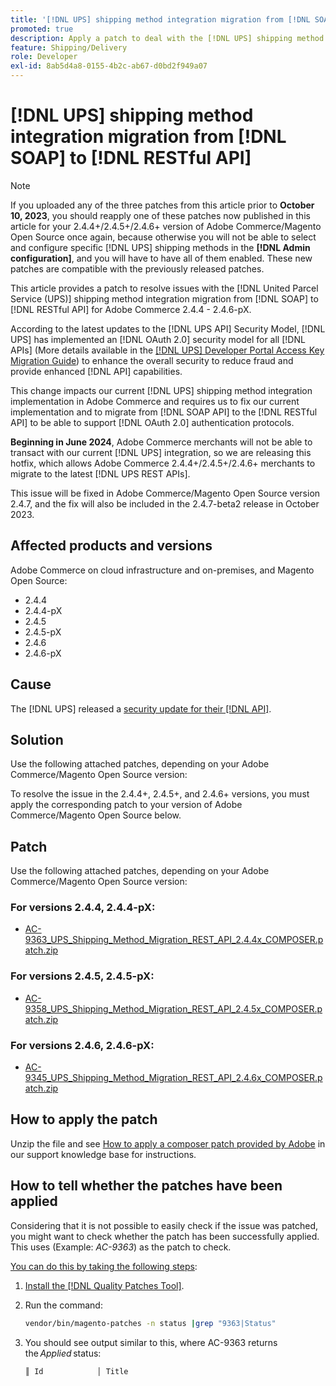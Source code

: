```yaml
---
title: '[!DNL UPS] shipping method integration migration from [!DNL SOAP] to [!DNL RESTful API]'
promoted: true
description: Apply a patch to deal with the [!DNL UPS] shipping method integration migration from [!DNL SOAP] to [!DNL RESTful API] for Adobe Commerce 2.4.4 - 2.4.6-pX.
feature: Shipping/Delivery
role: Developer
exl-id: 8ab5d4a8-0155-4b2c-ab67-d0bd2f949a07
---
```

# [!DNL UPS] shipping method integration migration from [!DNL SOAP] to [!DNL RESTful API]

>[!NOTE]
>
>If you uploaded any of the three patches from this article prior to **October 10, 2023**, you should reapply one of these patches now published in this article for your 2.4.4+/2.4.5+/2.4.6+ version of Adobe Commerce/Magento Open Source once again, because otherwise you will not be able to select and configure specific [!DNL UPS] shipping methods in the **[!DNL Admin configuration]**, and you will have to have all of them enabled. These new patches are compatible with the previously released patches.

This article provides a patch to resolve issues with the [!DNL United Parcel Service (UPS)] shipping method integration migration from [!DNL SOAP] to [!DNL RESTful API] for Adobe Commerce 2.4.4 - 2.4.6-pX.

According to the latest updates to the [!DNL UPS API] Security Model, [!DNL UPS] has implemented an [!DNL OAuth 2.0] security model for all [!DNL APIs] (More details available in the [[!DNL UPS] Developer Portal Access Key Migration Guide](https://developer.ups.com/oauth-developer-guide?loc=en_US&sp_rid=NTA5MzQ1OTE2NjEyS0&sp_mid=72989914)) to enhance the overall security to reduce fraud and provide enhanced [!DNL API] capabilities.

This change impacts our current [!DNL UPS] shipping method integration implementation in Adobe Commerce and requires us to fix our current implementation and to migrate from [!DNL SOAP API] to the [!DNL RESTful API] to be able to support [!DNL OAuth 2.0] authentication protocols.

**Beginning in June 2024**, Adobe Commerce merchants will not be able to transact with our current [!DNL UPS] integration, so we are releasing this hotfix, which allows Adobe Commerce 2.4.4+/2.4.5+/2.4.6+ merchants to migrate to the latest [!DNL UPS REST APIs].

This issue will be fixed in Adobe Commerce/Magento Open Source version 2.4.7, and the fix will also be included in the 2.4.7-beta2 release in October 2023.
 
## Affected products and versions

Adobe Commerce on cloud infrastructure and on-premises, and Magento Open Source:

* 2.4.4 
* 2.4.4-pX
* 2.4.5
* 2.4.5-pX
* 2.4.6
* 2.4.6-pX

## Cause

The [!DNL UPS] released a [security update for their [!DNL API]](https://developer.ups.com/oauth-developer-guide?loc=en_US&sp_rid=NTA5MzQ1OTE2NjEyS0&sp_mid=72989914).

## Solution

Use the following attached patches, depending on your Adobe Commerce/Magento Open Source version:

To resolve the issue in the 2.4.4+, 2.4.5+, and 2.4.6+ versions, you must apply the corresponding patch to your version of Adobe Commerce/Magento Open Source below.

## Patch

Use the following attached patches, depending on your Adobe Commerce/Magento Open Source version:

### For versions 2.4.4, 2.4.4-pX:

* [AC-9363_UPS_Shipping_Method_Migration_REST_API_2.4.4x_COMPOSER.patch.zip](assets/AC-9646_UPS_Shipping_Method_Migration_REST_API_2.4.4x_COMPOSER.patch.zip)

### For versions 2.4.5, 2.4.5-pX:

* [AC-9358_UPS_Shipping_Method_Migration_REST_API_2.4.5x_COMPOSER.patch.zip](assets/AC-9647_UPS_Shipping_Method_Migration_REST_API_2.4.5x_COMPOSER.patch.zip)

### For versions 2.4.6, 2.4.6-pX:

* [AC-9345_UPS_Shipping_Method_Migration_REST_API_2.4.6x_COMPOSER.patch.zip](assets/AC-9648_UPS_Shipping_Method_Migration_REST_API_2.4.6x_COMPOSER.patch.zip)

## How to apply the patch

Unzip the file and see [How to apply a composer patch provided by Adobe](https://experienceleague.adobe.com/docs/commerce-knowledge-base/kb/how-to/how-to-apply-a-composer-patch-provided-by-magento.html) in our support knowledge base for instructions.

## How to tell whether the patches have been applied 

Considering that it is not possible to easily check if the issue was patched, you might want to check whether the patch has been successfully applied. This uses (Example: *AC-9363*) as the patch to check.

<u>You can do this by taking the following steps</u>:

1. [Install the [!DNL Quality Patches Tool]](https://experienceleague.adobe.com/docs/commerce-operations/tools/quality-patches-tool/usage.html).
1. Run the command:

    ```bash
    vendor/bin/magento-patches -n status |grep "9363|Status"
    ```

1. You should see output similar to this, where AC-9363 returns the *Applied* status:

    ```bash
    ║ Id            │ Title                                                        │ Category        │ Origin                 │ Status      │ Details                                          ║ ║ N/A           │ ../m2-hotfixes/AC-9363_USPS_Ground_Advantage_shipping_method_COMPOSER_patch.patch      │ Other           │ Local                  │ Applied     │ Patch type: Custom                                
    ```
